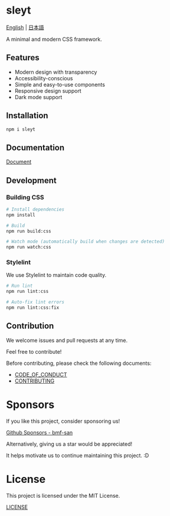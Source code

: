 # sleyt

[English](README.md) | [日本語](README-ja.md)

A minimal and modern CSS framework.

## Features

- Modern design with transparency
- Accessibility-conscious
- Simple and easy-to-use components
- Responsive design support
- Dark mode support

## Installation

```bash
npm i sleyt
```

## Documentation
[Document](https://bmf-san.github.io/sleyt/)

## Development

### Building CSS

```bash
# Install dependencies
npm install

# Build
npm run build:css

# Watch mode (automatically build when changes are detected)
npm run watch:css
```

### Stylelint

We use Stylelint to maintain code quality.

```bash
# Run lint
npm run lint:css

# Auto-fix lint errors
npm run lint:css:fix
```

## Contribution
We welcome issues and pull requests at any time.

Feel free to contribute!

Before contributing, please check the following documents:

- [CODE_OF_CONDUCT](https://github.com/bmf-san/sleyt/blob/main/.github/CODE_OF_CONDUCT.md)
- [CONTRIBUTING](https://github.com/bmf-san/sleyt/blob/main/.github/CONTRIBUTING.md)

# Sponsors
If you like this project, consider sponsoring us!

[Github Sponsors - bmf-san](https://github.com/sponsors/bmf-san)

Alternatively, giving us a star would be appreciated!

It helps motivate us to continue maintaining this project. :D

# License
This project is licensed under the MIT License.

[LICENSE](https://github.com/bmf-san/sleyt/blob/main/LICENSE)

